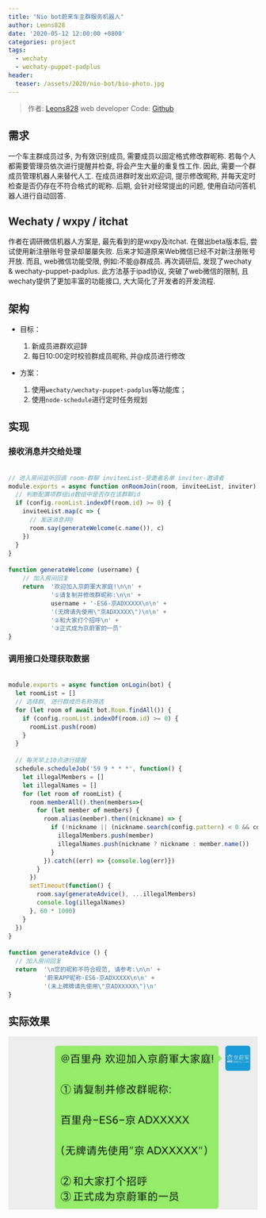 ```yaml
---
title: "Nio bot蔚来车主群服务机器人"
author: Leons828
date: '2020-05-12 12:00:00 +0800'
categories: project
tags:
  - wechaty
  - wechaty-puppet-padplus
header:
  teaser: /assets/2020/nio-bot/bio-photo.jpg
---
```


> 作者: [Leons828](https://github.com/Leons828) web developer
> Code: [Github](https://github.com/Leons828/nio-bot)

## 需求

一个车主群成员过多, 为有效识别成员, 需要成员以固定格式修改群昵称. 若每个人都需要管理员依次进行提醒并检查, 将会产生大量的重复性工作.
因此, 需要一个群成员管理机器人来替代人工. 在成员进群时发出欢迎词, 提示修改昵称, 并每天定时检查是否仍存在不符合格式的昵称.
后期, 会针对经常提出的问题, 使用自动问答机器人进行自动回答.

<!--more-->

## Wechaty / wxpy / itchat

作者在调研微信机器人方案是, 最先看到的是wxpy及itchat. 在做出beta版本后, 尝试使用新注册账号登录却屡屡失败. 后来才知道原来Web微信已经不对新注册账号开放.
而且, web微信功能受限, 例如:不能@群成员.
再次调研后, 发现了wechaty & wechaty-puppet-padplus. 此方法基于ipad协议, 突破了web微信的限制, 且wechaty提供了更加丰富的功能接口, 大大简化了开发者的开发流程.

## 架构

- 目标：
  1. 新成员进群欢迎辞
  2. 每日10:00定时校验群成员昵称, 并@成员进行修改

- 方案：
  1. 使用`wechaty/wechaty-puppet-padplus`等功能库；
  2. 使用`node-schedule`进行定时任务规划

## 实现

### 接收消息并交给处理

```javascript

// 进入房间监听回调 room-群聊 inviteeList-受邀者名单 inviter-邀请者
module.exports = async function onRoomJoin(room, inviteeList, inviter) {
  // 判断配置项群组id数组中是否存在该群聊id
  if (config.roomList.indexOf(room.id) >= 0) {
    inviteeList.map(c => {
      // 发送消息并@
      room.say(generateWelcome(c.name()), c)
    })
  }
}

function generateWelcome (username) {
    // 加入房间回复
    return  '欢迎加入京蔚軍大家庭!\n\n' +
            '①请复制并修改群昵称:\n\n' +
            username + '-ES6-京ADXXXXX\n\n' +
            '(无牌请先使用\"京ADXXXXX\")\n\n' +
            '②和大家打个招呼\n' +
            '③正式成为京蔚軍的一员'
}

```

### 调用接口处理获取数据

```javascript

module.exports = async function onLogin(bot) {
  let roomList = []
  // 选择群, 进行群成员名称筛选
  for (let room of await bot.Room.findAll()) {
    if (config.roomList.indexOf(room.id) >= 0) {
      roomList.push(room)
    }
  }

  // 每天早上10点进行提醒
  schedule.scheduleJob('59 9 * * *', function() {
    let illegalMembers = []
    let illegalNames = []
    for (let room of roomList) {
      room.memberAll().then(members=>{
        for (let member of members) {
          room.alias(member).then((nickname) => {
            if (!nickname || (nickname.search(config.pattern) < 0 && config.whitelist.indexOf(nickname) < 0)) {  
              illegalMembers.push(member)
              illegalNames.push(nickname ? nickname : member.name())
            }
          }).catch((err) => {console.log(err)})
        }
      })
      setTimeout(function() {
        room.say(generateAdvice(), ...illegalMembers)
        console.log(illegalNames)
      }, 60 * 1000)
    }
  })
}

function generateAdvice () {
  // 加入房间回复
  return  '\n您的昵称不符合规范, 请参考:\n\n' +
          '蔚来APP昵称-ES6-京ADXXXXX\n\n' +
          '(未上牌牌请先使用\"京ADXXXXX\")\n'
}

```

## 实际效果

![Welcome](/assets/2020/nio-bot/welcome.jpeg)
